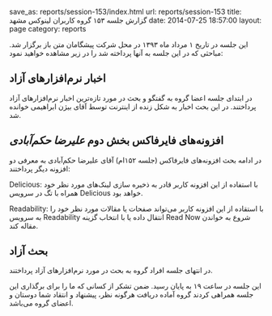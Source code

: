 save_as: reports/session-153/index.html
url: reports/session-153
title: گزارش جلسه ۱۵۳ گروه کاربران لینوکس مشهد
date: 2014-07-25 18:57:00
layout: page
category: reports

این جلسه در تاریخ ۱ مرداد ماه ۱۳۹۳ در محل شرکت پیشگامان متن باز برگزار شد. مباحثی که در این جلسه به آنها پرداخته شد را در زیر مشاهده خواهید نمود:
<!--more-->
## اخبار نرم‌افزارهای آزاد

در ابتدای جلسه اعضا گروه به گفتگو و بحث در مورد تازه‌ترین اخبار نرم‌افزارهای آزاد پرداختند. در این بحث اخبار به شکل زنده از اینترنت توسط آقای بیژن ابراهیمی خوانده شد.

## افزونه‌های فایرفاکس بخش دوم *علیرضا حکم‌آبادی*

در ادامه بحث افزونه‌های فایرفاکس (جلسه ۱۵۲ام) آقای علیرضا حکم‌آبادی به معرفی دو افزونه دیگر پرداختند:

Delicious: با استفاده از این افزونه کاربر قادر به ذخیره سازی لینک‌های مورد نظر خود همراه با تگ‌ در سرویس Delicious خواهد بود.

Readability: با استقاده از این افزونه کاربر می‌تواند صفحات یا مقالات مورد نظر خود را به سرویس Readability انتقال داده یا با انتخاب گزینه Read Now شروع به خواندن مقاله کند.

## بحث آزاد

در انتهای جلسه افراد گروه به بحث در مورد نرم‌افزارهای آزاد پرداختند.

این جلسه در ساعت ۱۹ به پایان رسید. ضمن تشکر از کسانی که ما را برای برگذاری این جلسه همراهی کردند گروه آماده دریافت هرگونه نظر، پیشنهاد و انتقاد شما دوستان و اعضای گروه می‌باشد.

